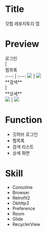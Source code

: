 # Title
깃헙 레포지토리 앱

# Preview
<div style="width:30%">로그인</div> | <div style="width:30%">찜목록</div>
:---: | :---:
<img src="https://user-images.githubusercontent.com/74343321/134148946-b1c8c5f7-bab1-4626-a033-c5fe233b59ef.png"/> | <img src="https://user-images.githubusercontent.com/74343321/134148998-e5a19465-1ac5-4d71-b775-c2633c46b47d.png"/>
<div style="width:30%">**검색**</div> | <div style="width:30%">**상세**</div>
<img src="https://user-images.githubusercontent.com/74343321/134149043-6369d0bd-fffd-4343-8ef7-39e8dd44368e.png"/> | <img src="https://user-images.githubusercontent.com/74343321/134149080-f3e5db8e-b5c6-4936-891c-46ba0876cd08.png"/>

# Function
 * 깃허브 로그인
 * 찜목록
 * 검색 리스트
 * 상세 화면

# Skill
 * Coroutine
 * Browser
 * Retrofit2
 * Okhttp3
 * Preference
 * Room
 * Glide
 * RecyclerView
